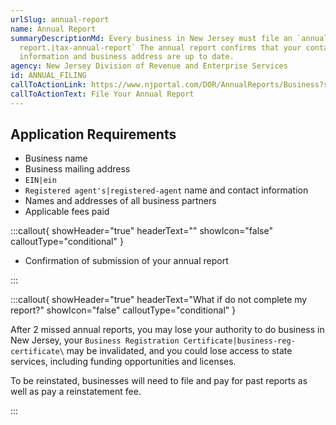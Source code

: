 ```yaml
---
urlSlug: annual-report
name: Annual Report
summaryDescriptionMd: Every business in New Jersey must file an `annual
  report.|tax-annual-report` The annual report confirms that your contact
  information and business address are up to date.
agency: New Jersey Division of Revenue and Enterprise Services
id: ANNUAL_FILING
callToActionLink: https://www.njportal.com/DOR/AnnualReports/Business?sessionType=AnnualReport
callToActionText: File Your Annual Report
---
```

## Application Requirements

* Business name
* Business mailing address
*  `EIN|ein` 
*  `Registered agent's|registered-agent` name and contact information
* Names and addresses of all business partners
* Applicable fees paid

:::callout{ showHeader="true" headerText="" showIcon="false" calloutType="conditional" }

* Confirmation of submission of your annual report

:::

:::callout{ showHeader="true" headerText="What if do not complete my report?" showIcon="false" calloutType="conditional" }

After 2 missed annual reports, you may lose your authority to do business in New Jersey, your `Business Registration Certificate|business-reg-certificate\` may be invalidated, and you could lose access to state services, including funding opportunities and licenses.

To be reinstated, businesses will need to file and pay for past reports as well as pay a reinstatement fee.

:::
